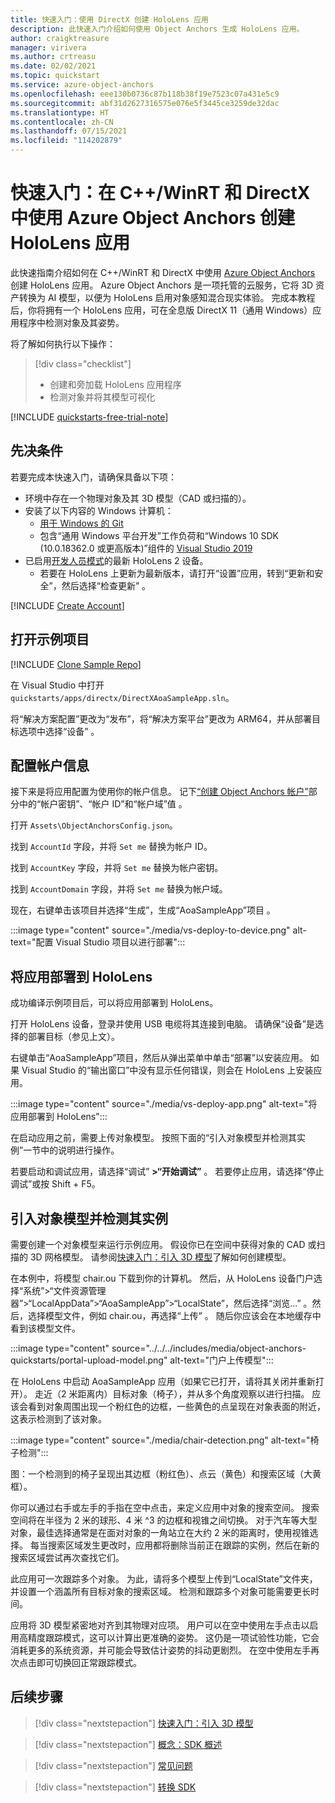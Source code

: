 ```yaml
---
title: 快速入门：使用 DirectX 创建 HoloLens 应用
description: 此快速入门介绍如何使用 Object Anchors 生成 HoloLens 应用。
author: craigktreasure
manager: virivera
ms.author: crtreasu
ms.date: 02/02/2021
ms.topic: quickstart
ms.service: azure-object-anchors
ms.openlocfilehash: eee130b0736c87b118b38f19e7523c07a431e5c9
ms.sourcegitcommit: abf31d2627316575e076e5f3445ce3259de32dac
ms.translationtype: HT
ms.contentlocale: zh-CN
ms.lasthandoff: 07/15/2021
ms.locfileid: "114202879"
---
```

# <a name="quickstart-create-a-hololens-app-with-azure-object-anchors-in-cwinrt-and-directx"></a>快速入门：在 C++/WinRT 和 DirectX 中使用 Azure Object Anchors 创建 HoloLens 应用

此快速指南介绍如何在 C++/WinRT 和 DirectX 中使用 [Azure Object Anchors](../overview.md) 创建 HoloLens 应用。 Azure Object Anchors 是一项托管的云服务，它将 3D 资产转换为 AI 模型，以便为 HoloLens 启用对象感知混合现实体验。 完成本教程后，你将拥有一个 HoloLens 应用，可在全息版 DirectX 11（通用 Windows）应用程序中检测对象及其姿势。

将了解如何执行以下操作：

> [!div class="checklist"]
> * 创建和旁加载 HoloLens 应用程序
> * 检测对象并将其模型可视化

[!INCLUDE [quickstarts-free-trial-note](../../../includes/quickstarts-free-trial-note.md)]

## <a name="prerequisites"></a>先决条件

若要完成本快速入门，请确保具备以下项：

* 环境中存在一个物理对象及其 3D 模型（CAD 或扫描的）。
* 安装了以下内容的 Windows 计算机：
  * <a href="https://git-scm.com" target="_blank">用于 Windows 的 Git</a>
  * 包含“通用 Windows 平台开发”工作负荷和“Windows 10 SDK (10.0.18362.0 或更高版本)”组件的 <a href="https://www.visualstudio.com/downloads/" target="_blank">Visual Studio 2019</a>
* 已启用[开发人员模式](/windows/mixed-reality/using-visual-studio#enabling-developer-mode)的最新 HoloLens 2 设备。
  * 若要在 HoloLens 上更新为最新版本，请打开“设置”应用，转到“更新和安全”，然后选择“检查更新”    。

[!INCLUDE [Create Account](../../../includes/object-anchors-get-started-create-account.md)]

## <a name="open-the-sample-project"></a>打开示例项目

[!INCLUDE [Clone Sample Repo](../../../includes/object-anchors-clone-sample-repository.md)]

在 Visual Studio 中打开 `quickstarts/apps/directx/DirectXAoaSampleApp.sln`。

将“解决方案配置”更改为“发布”，将“解决方案平台”更改为 ARM64，并从部署目标选项中选择“设备”    。

## <a name="configure-the-account-information"></a>配置帐户信息

接下来是将应用配置为使用你的帐户信息。 记下[“创建 Object Anchors 帐户”](#create-an-object-anchors-account)部分中的“帐户密钥”、“帐户 ID”和“帐户域”值  。

打开 `Assets\ObjectAnchorsConfig.json`。

找到 `AccountId` 字段，并将 `Set me` 替换为帐户 ID。

找到 `AccountKey` 字段，并将 `Set me` 替换为帐户密钥。

找到 `AccountDomain` 字段，并将 `Set me` 替换为帐户域。

现在，右键单击该项目并选择“生成”，生成“AoaSampleApp”项目 。

:::image type="content" source="./media/vs-deploy-to-device.png" alt-text="配置 Visual Studio 项目以进行部署":::

## <a name="deploy-the-app-to-hololens"></a>将应用部署到 HoloLens

成功编译示例项目后，可以将应用部署到 HoloLens。

打开 HoloLens 设备，登录并使用 USB 电缆将其连接到电脑。 请确保“设备”是选择的部署目标（参见上文）。

右键单击“AoaSampleApp”项目，然后从弹出菜单中单击“部署”以安装应用。 如果 Visual Studio 的“输出窗口”中没有显示任何错误，则会在 HoloLens 上安装应用。

:::image type="content" source="./media/vs-deploy-app.png" alt-text="将应用部署到 HoloLens":::

在启动应用之前，需要上传对象模型。 按照下面的“引入对象模型并检测其实例”一节中的说明进行操作。

若要启动和调试应用，请选择“调试” **>“开始调试”** 。 若要停止应用，请选择“停止调试”或按 Shift + F5。

## <a name="ingest-object-model-and-detect-its-instance"></a>引入对象模型并检测其实例

需要创建一个对象模型来运行示例应用。 假设你已在空间中获得对象的 CAD 或扫描的 3D 网格模型。 请参阅[快速入门：引入 3D 模型](./get-started-model-conversion.md)了解如何创建模型。

在本例中，将模型 chair.ou 下载到你的计算机。 然后，从 HoloLens 设备门户选择“系统”>“文件资源管理器”>“LocalAppData”>“AoaSampleApp”>“LocalState”，然后选择“浏览...” 。然后，选择模型文件，例如 chair.ou，再选择“上传” 。 随后你应该会在本地缓存中看到该模型文件。

:::image type="content" source="../../../includes/media/object-anchors-quickstarts/portal-upload-model.png" alt-text="门户上传模型":::

在 HoloLens 中启动 AoaSampleApp 应用（如果它已打开，请将其关闭并重新打开）。 走近（2 米距离内）目标对象（椅子），并从多个角度观察以进行扫描。 应该会看到对象周围出现一个粉红色的边框，一些黄色的点呈现在对象表面的附近，这表示检测到了该对象。

:::image type="content" source="./media/chair-detection.png" alt-text="椅子检测":::

图：一个检测到的椅子呈现出其边框（粉红色）、点云（黄色）和搜索区域（大黄框）。

你可以通过右手或左手的手指在空中点击，来定义应用中对象的搜索空间。 搜索空间将在半径为 2 米的球形、4 米 ^3 的边框和视锥之间切换。 对于汽车等大型对象，最佳选择通常是在面对对象的一角站立在大约 2 米的距离时，使用视锥选择。
每当搜索区域发生更改时，应用都将删除当前正在跟踪的实例，然后在新的搜索区域尝试再次查找它们。

此应用可一次跟踪多个对象。 为此，请将多个模型上传到“LocalState”文件夹，并设置一个涵盖所有目标对象的搜索区域。 检测和跟踪多个对象可能需要更长时间。

应用将 3D 模型紧密地对齐到其物理对应项。 用户可以在空中使用左手点击以启用高精度跟踪模式，这可以计算出更准确的姿势。 这仍是一项试验性功能，它会消耗更多的系统资源，并可能会导致估计姿势的抖动更剧烈。 在空中使用左手再次点击即可切换回正常跟踪模式。

## <a name="next-steps"></a>后续步骤

> [!div class="nextstepaction"]
> [快速入门：引入 3D 模型](./get-started-model-conversion.md)

> [!div class="nextstepaction"]
> [概念：SDK 概述](../concepts/sdk-overview.md)

> [!div class="nextstepaction"]
> [常见问题](../faq.md)

> [!div class="nextstepaction"]
> [转换 SDK](/dotnet/api/overview/azure/mixedreality.objectanchors.conversion-readme-pre)
